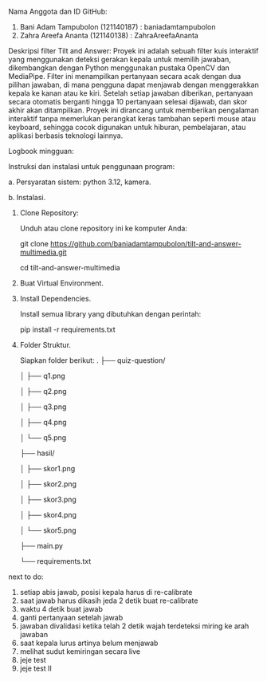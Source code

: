 Nama Anggota dan ID GitHub:
1. Bani Adam Tampubolon (121140187) : baniadamtampubolon
2. Zahra Areefa Ananta (121140138) : ZahraAreefaAnanta

Deskripsi filter Tilt and Answer:
Proyek ini adalah sebuah filter kuis interaktif yang menggunakan deteksi gerakan kepala untuk memilih jawaban, dikembangkan dengan Python menggunakan pustaka OpenCV dan MediaPipe. Filter ini menampilkan pertanyaan secara acak dengan dua pilihan jawaban, di mana pengguna dapat menjawab dengan menggerakkan kepala ke kanan atau ke kiri. Setelah setiap jawaban diberikan, pertanyaan secara otomatis berganti hingga 10 pertanyaan selesai dijawab, dan skor akhir akan ditampilkan. Proyek ini dirancang untuk memberikan pengalaman interaktif tanpa memerlukan perangkat keras tambahan seperti mouse atau keyboard, sehingga cocok digunakan untuk hiburan, pembelajaran, atau aplikasi berbasis teknologi lainnya.


Logbook mingguan:

Instruksi dan instalasi untuk penggunaan program:

a. Persyaratan sistem: python 3.12, kamera.

b. Instalasi.

1. Clone Repository:
   
   Unduh atau clone repository ini ke komputer Anda:
   
   git clone https://github.com/baniadamtampubolon/tilt-and-answer-multimedia.git
   
   cd tilt-and-answer-multimedia
   
3. Buat Virtual Environment.
   
5. Install Dependencies.
   
   Install semua library yang dibutuhkan dengan perintah:
   
   pip install -r requirements.txt
   
7. Folder Struktur.
   
   Siapkan folder berikut:
   .
   ├── quiz-question/
   
   │   ├── q1.png
   
   │   ├── q2.png
   
   │   ├── q3.png
   
   │   ├── q4.png
   
   │   └── q5.png
   
   ├── hasil/
   
   │   ├── skor1.png
   
   │   ├── skor2.png
   
   │   ├── skor3.png
   
   │   ├── skor4.png
   
   │   └── skor5.png
   
   ├── main.py
   
   └── requirements.txt




next to do:
1. setiap abis jawab, posisi kepala harus di re-calibrate
2. saat jawab harus dikasih jeda 2 detik buat re-calibrate
3. waktu 4 detik buat jawab
4. ganti pertanyaan setelah jawab
5. jawaban divalidasi ketika telah 2 detik wajah terdeteksi miring ke arah jawaban
6. saat kepala lurus artinya belum menjawab
7. melihat sudut kemiringan secara live
8. jeje test
9. jeje test II



